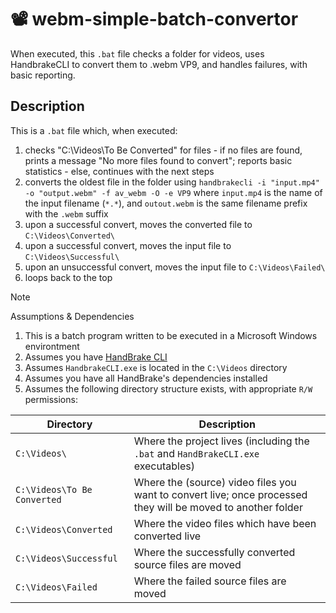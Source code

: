 # 📽️ webm-simple-batch-convertor
When executed, this `.bat` file checks a folder for videos, uses HandbrakeCLI to convert them to .webm VP9, and handles failures, with basic reporting.

## Description
This is a `.bat` file which, when executed:
  1. checks "C:\Videos\To Be Converted\" for files
    - if no files are found, prints a message "No more files found to convert"; reports basic statistics
    - else, continues with the next steps
  1. converts the oldest file in the folder using `handbrakecli -i "input.mp4" -o "output.webm" -f av_webm -O -e VP9` where `input.mp4` is the name of the input filename (`*.*`), and `outout.webm` is the same filename prefix with the `.webm` suffix
  1. upon a successful convert, moves the converted file to  `C:\Videos\Converted\`
  1. upon a successful convert, moves the input file to `C:\Videos\Successful\`
  1. upon an unsuccessful convert, moves the input file to `C:\Videos\Failed\`
  1. loops back to the top

> [!NOTE]
> Assumptions & Dependencies
> 1. This is a batch program written to be executed in a Microsoft Windows environtment
> 1. Assumes you have [HandBrake CLI](https://handbrake.fr/downloads2.php)
> 1. Assumes `HandbrakeCLI.exe` is located in the `C:\Videos` directory
> 1. Assumes you have all HandBrake's dependencies installed
> 1. Assumes the following directory structure exists, with appropriate `R/W` permissions:
>
> | Directory | Description |
> | -------------- | -------------- |
> |  `C:\Videos\` | Where the project lives (including the `.bat` and `HandBrakeCLI.exe` executables)  |
> |  `C:\Videos\To Be Converted` | Where the (source) video files you want to convert live; once processed they will be moved to another folder |
> |  `C:\Videos\Converted` | Where the video files which have been converted live |
> |  `C:\Videos\Successful` | Where the successfully converted source files are moved |
> |  `C:\Videos\Failed` | Where the failed source files are moved |
